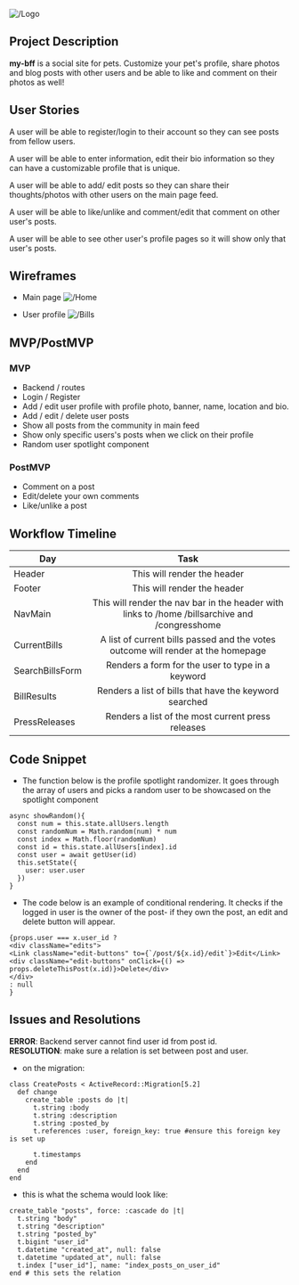 ![/Logo](https://i.imgur.com/cSEj0l3.png "logo")

## Project Description

**my-bff** is a social site for pets.  Customize your pet's profile, share photos and blog posts with other users and be able to like and comment on their photos as well!

## User Stories

A user will be able to register/login to their account so they can see posts from fellow users.

A user will be able to enter information, edit their bio information so they can have a customizable profile that is unique.

A user will be able to add/ edit posts so they can share their thoughts/photos with other users on the main page feed.

A user will be able to like/unlike and comment/edit that comment on other user's posts.

A user will be able to see other user's profile pages so it will show only that user's posts.

## Wireframes

- Main page
![/Home](https://i.imgur.com/GEaBqEF.jpg "main feed")



- User profile
![/Bills](https://i.imgur.com/EhJvf4h.jpg "user profile")

## MVP/PostMVP

### MVP

- Backend / routes
- Login / Register
- Add / edit user profile with profile photo, banner, name, location and bio.
- Add / edit / delete user posts
- Show all posts from the community in main feed
- Show only specific users's posts when we click on their profile
- Random user spotlight component

### PostMVP

- Comment on a post
- Edit/delete your own comments
- Like/unlike a post


## Workflow Timeline

| Day | Task |
| --- | :---: |  
| Header | This will render the header |
| Footer | This will render the header|
| NavMain| This will render the nav bar in the header with links to /home /billsarchive and /congresshome|
| CurrentBills | A list of current bills passed and the votes outcome will render at the homepage |
| SearchBillsForm | Renders a form for the user to type in a keyword |
| BillResults | Renders a list of bills that have the keyword searched |
| PressReleases | Renders a list of the most current press releases |

## Code Snippet

- The function below is the profile spotlight randomizer.  It goes through the array of users and picks a random user to be showcased on the spotlight component

```
async showRandom(){
  const num = this.state.allUsers.length
  const randomNum = Math.random(num) * num
  const index = Math.floor(randomNum)
  const id = this.state.allUsers[index].id
  const user = await getUser(id)
  this.setState({
    user: user.user
  })
}
```

- The code below is an example of conditional rendering.  It checks if the logged in user is the owner of the post- if they own the post, an edit and delete button will appear.

```
{props.user === x.user_id ?
<div className="edits">
<Link className="edit-buttons" to={`/post/${x.id}/edit`}>Edit</Link>
<div className="edit-buttons" onClick={() => props.deleteThisPost(x.id)}>Delete</div>
</div>
: null
}
```

## Issues and Resolutions

**ERROR**: Backend server cannot find user id from post id.                                               
**RESOLUTION**: make sure a relation is set between post and user.

- on the migration:
```   
class CreatePosts < ActiveRecord::Migration[5.2]
  def change
    create_table :posts do |t|
      t.string :body
      t.string :description
      t.string :posted_by
      t.references :user, foreign_key: true #ensure this foreign key is set up

      t.timestamps
    end
  end
end

  ```

  - this is what the schema would look like:
  ```
  create_table "posts", force: :cascade do |t|
    t.string "body"
    t.string "description"
    t.string "posted_by"
    t.bigint "user_id"
    t.datetime "created_at", null: false
    t.datetime "updated_at", null: false
    t.index ["user_id"], name: "index_posts_on_user_id"
  end # this sets the relation
  ```
